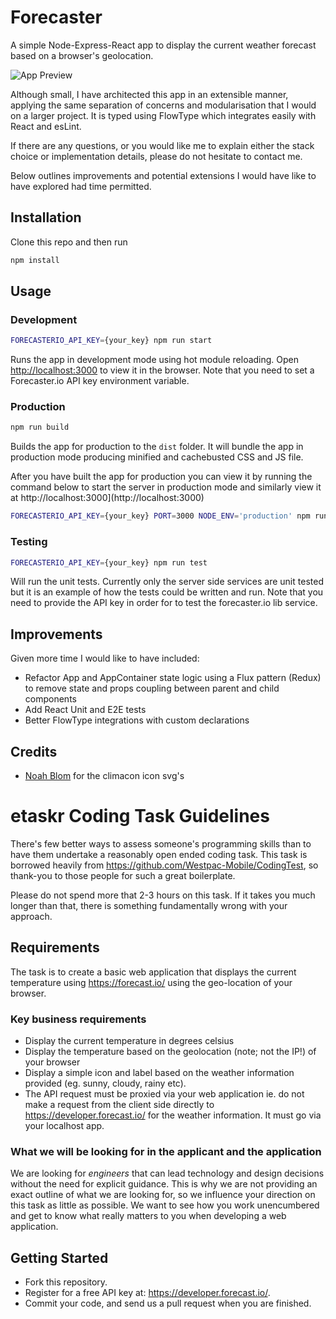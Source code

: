 # Forecaster
A simple Node-Express-React app to display the current weather forecast based on a browser's geolocation.

![App Preview](http://i.imgur.com/iC4zsDq.jpg)

Although small, I have architected this app in an extensible manner, applying the same separation of concerns and modularisation that I would on a larger project. It is typed using FlowType which integrates easily with React and esLint.

If there are any questions, or you would like me to explain either the stack choice or implementation details, please do not hesitate to contact me.

Below outlines improvements and potential extensions I would have like to have explored had time permitted.

## Installation
Clone this repo and then run
```sh
npm install
```

## Usage

### Development
```sh
FORECASTERIO_API_KEY={your_key} npm run start
```
Runs the app in development mode using hot module reloading. Open [http://localhost:3000](http://localhost:3000) to view it in the browser.
Note that you need to set a Forecaster.io API key environment variable.


### Production
```sh
npm run build
```
Builds the app for production to the `dist` folder. It will bundle the app in production mode producing minified and cachebusted CSS and JS file.

After you have built the app for production you can view it by running the command below to start the server in production mode and similarly view it at http://localhost:3000](http://localhost:3000)
```sh
FORECASTERIO_API_KEY={your_key} PORT=3000 NODE_ENV='production' npm run start
```

### Testing
```sh
FORECASTERIO_API_KEY={your_key} npm run test
```
Will run the unit tests. Currently only the server side services are unit tested but it is an example of how the tests could be written and run.
Note that you need to provide the API key in order for to test the forecaster.io lib service.

## Improvements
Given more time I would like to have included:
* Refactor App and AppContainer state logic using a Flux pattern (Redux) to remove state and props coupling between parent and child components
* Add React Unit and E2E tests
* Better FlowType integrations with custom declarations

## Credits
* [Noah Blom](https://github.com/noahblon/animated-climacons) for the climacon icon svg's


# etaskr Coding Task Guidelines

There's few better ways to assess someone's programming skills than to have them undertake a reasonably open ended coding task. This task is borrowed heavily from https://github.com/Westpac-Mobile/CodingTest, so thank-you to those people for such a great boilerplate. 

Please do not spend more that 2-3 hours on this task. If it takes you much longer than that, there is something fundamentally wrong with your approach.

## Requirements

The task is to create a basic web application that displays the current temperature using https://forecast.io/ using the geo-location of your browser.

### Key business requirements


* Display the current temperature in degrees celsius
* Display the temperature based on the geolocation (note; not the IP!) of your browser
* Display a simple icon and label based on the weather information provided (eg. sunny, cloudy, rainy etc).
* The API request must be proxied via your web application ie. do not make a request from the client side directly to https://developer.forecast.io/ for the weather information. It must go via your localhost app.

### What we will be looking for in the applicant and the application

We are looking for *engineers* that can lead technology and design decisions without the need for explicit guidance.  This is why we are not providing an exact outline of what we are looking for, so we influence your direction on this task as little as possible. We want to see how you work unencumbered and get to know what really matters to you when developing a web application.

## Getting Started

* Fork this repository.
* Register for a free API key at: https://developer.forecast.io/.
* Commit your code, and send us a pull request when you are finished.
